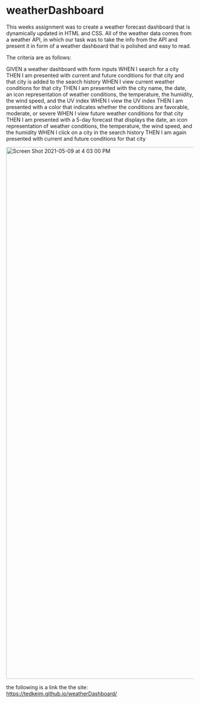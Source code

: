# weatherDashboard

This weeks assignment was to create a weather forecast dashboard that is dynamically updated in HTML and CSS. All of the weather data comes from a weather API, in which our task was to take the info from the API and present it in form of a weather dashboard that is polished and easy to read.

The criteria are as follows:

GIVEN a weather dashboard with form inputs
WHEN I search for a city
THEN I am presented with current and future conditions for that city and that city is added to the search history
WHEN I view current weather conditions for that city
THEN I am presented with the city name, the date, an icon representation of weather conditions, the temperature, the humidity, the wind speed, and the UV index
WHEN I view the UV index
THEN I am presented with a color that indicates whether the conditions are favorable, moderate, or severe
WHEN I view future weather conditions for that city
THEN I am presented with a 5-day forecast that displays the date, an icon representation of weather conditions, the temperature, the wind speed, and the humidity
WHEN I click on a city in the search history
THEN I am again presented with current and future conditions for that city


<img width="1427" alt="Screen Shot 2021-05-09 at 4 03 00 PM" src="https://user-images.githubusercontent.com/76973037/117585388-326b7c80-b0e0-11eb-88ea-c497d7ae426d.png">

the following is a link the the site: https://tedkeim.github.io/weatherDashboard/